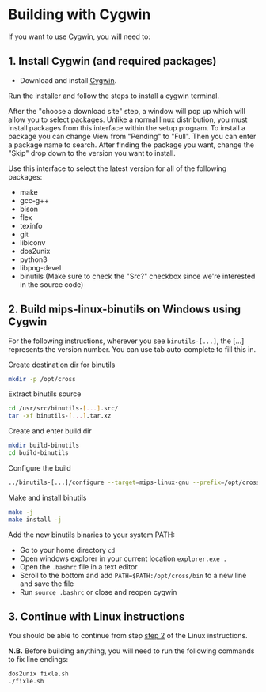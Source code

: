 # Building with Cygwin

If you want to use Cygwin, you will need to:


## 1. Install Cygwin (and required packages)

* Download and install [Cygwin](https://cygwin.com).

Run the installer and follow the steps to install a cygwin terminal.

After the "choose a download site" step, a window will pop up which will allow you to select packages.
Unlike a normal linux distribution, you must install packages from this interface within the setup program.
To install a package you can change View from "Pending" to "Full".
Then you can enter a package name to search. After finding the package you want, change the "Skip" drop down
to the version you want to install.

Use this interface to select the latest version for all of the following packages:
* make
* gcc-g++
* bison
* flex
* texinfo
* git
* libiconv
* dos2unix
* python3
* libpng-devel
* binutils (Make sure to check the "Src?" checkbox since we're interested in the source code)

## 2. Build mips-linux-binutils on Windows using Cygwin
For the following instructions, wherever you see `binutils-[...]`, the [...] represents the version number.
You can use tab auto-complete to fill this in.

Create destination dir for binutils
```bash
mkdir -p /opt/cross
```

Extract binutils source
```bash
cd /usr/src/binutils-[...].src/
tar -xf binutils-[...].tar.xz
```

Create and enter build dir
```bash
mkdir build-binutils
cd build-binutils
```

Configure the build
```bash
../binutils-[...]/configure --target=mips-linux-gnu --prefix=/opt/cross --disable-gprof --disable-nls --disable-werror --disable-gdb --disable-libdecnumber --disable-readline --disable-sim
```

Make and install binutils
```bash
make -j
make install -j
```

Add the new binutils binaries to your system PATH:
- Go to your home directory `cd`
- Open windows explorer in your current location `explorer.exe .`
- Open the `.bashrc` file in a text editor
- Scroll to the bottom and add `PATH=$PATH:/opt/cross/bin` to a new line and save the file
- Run `source .bashrc` or close and reopen cygwin

## 3. Continue with Linux instructions

You should be able to continue from step [step 2](../README.md#2-clone-the-repository) of the Linux instructions.

**N.B.** Before building anything, you will need to run the following commands to fix line endings:

```bash
dos2unix fixle.sh
./fixle.sh
```
